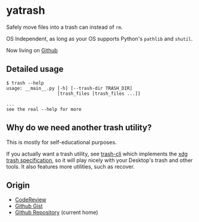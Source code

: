 # yatrash
Safely move files into a trash can instead of `rm`.

OS Independent, as long as your OS supports Python's `pathlib` and `shutil`.

Now living on [Github][5]

## Detailed usage

```
$ trash --help
usage: __main__.py [-h] [--trash-dir TRASH_DIR]
                   [trash_files [trash_files ...]]

...
see the real --help for more
```

## Why do we need another trash utility?

This is mostly for self-educational purposes.

If you actually want a trash utility, see [trash-cli][1] which
implements the [xdg trash specification][2], so it will play nicely
with your Desktop's trash and other tools. It also features more
utilities, such as recover.

## Origin

- [CodeReview][3]
- [Github Gist][4]
- [Github Repository][4] (current home)

[1]: https://pypi.org/project/trash-cli/
[2]: http://www.ramendik.ru/docs/trashspec.html
[3]: https://gist.github.com/charmoniumQ/0c5fe34dbb5b3905440a3b06c4f60634
[4]: https://codereview.stackexchange.com/questions/188842/safely-trash-instead-of-rm
[5]: https://github.com/charmoniumQ/yatrash/

